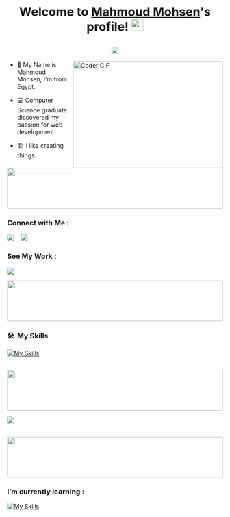 <h1 align="center">
  Welcome to <a href="https://www.linkedin.com/in/mahmoud-mohsen-dev/" target='_blank'>Mahmoud Mohsen</a>'s profile!
  <img src="https://media.giphy.com/media/hvRJCLFzcasrR4ia7z/giphy.gif" width="28">
</h1>

<h2 align="center">
  <a href="https://github.com/DenverCoder1/readme-typing-svg"><img src="https://readme-typing-svg.herokuapp.com/?lines=Front-End%20web%20developer!;Always%20learning%20new%20things&font=Fira%20Code&center=true&width=440&height=45&color=f75c7e&vCenter=true&size=28"></a>
</h2>

<img align="right" src="https://media.giphy.com/media/SWoSkN6DxTszqIKEqv/giphy.gif" alt="Coder GIF" width="350" height="250"  >

-   👋 My Name is Mahmoud Mohsen, I'm from Egypt.

-   💻 Computer Science graduate discovered my passion for web development.
  
-   🏗️ I like creating things.


<img src="https://github.com/Govindv7555/Govindv7555/blob/main/49e76e0596857673c5c80c85b84394c1.gif" width=100% height=95px>

### Connect with Me :

<a href="https://www.linkedin.com/in/mahmoud-mohsen-dev/"><img src="https://img.shields.io/badge/-LinkedIn%20-0077B5?style=for-the-badge&logo=Linkedin&logoColor=white"/></a>&nbsp;&nbsp;&nbsp;
<a href="mailto:mahmoud.mohsen.developer@gmail.com"><img src="https://img.shields.io/badge/Email-cf5754?style=for-the-badge&logo=minutemailer"/></a>

### See My Work :

<a href="https://mahmoud-mohsen.vercel.app/"><img src="https://img.shields.io/badge/Portfolio-6c7989?style=for-the-badge&logo=marvelapp"/></a>

<img src="https://github.com/Govindv7555/Govindv7555/blob/main/49e76e0596857673c5c80c85b84394c1.gif" width=100% height=95px>

### 🛠 &nbsp;My Skills

[![My Skills](https://skillicons.dev/icons?i=js,html,css,bootstrap,tailwind,git,github,ts,figma,postman,vite,vscode)](https://skillicons.dev)

<br>
<img src="https://github.com/Govindv7555/Govindv7555/blob/main/49e76e0596857673c5c80c85b84394c1.gif" width=100% height=95px>

![](https://github-readme-stats.vercel.app/api/top-langs/?username=mahmoud-mohsen-dev)

<br>
<img src="https://github.com/Govindv7555/Govindv7555/blob/main/49e76e0596857673c5c80c85b84394c1.gif" width=100% height=95px>

### I’m currently learning :

[![My Skills](https://skillicons.dev/icons?i=react)](https://skillicons.dev)
